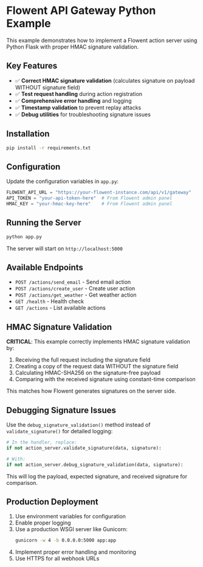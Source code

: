 # Flowent API Gateway Python Example

This example demonstrates how to implement a Flowent action server using Python Flask with proper HMAC signature validation.

## Key Features

- ✅ **Correct HMAC signature validation** (calculates signature on payload WITHOUT signature field)
- ✅ **Test request handling** during action registration
- ✅ **Comprehensive error handling** and logging
- ✅ **Timestamp validation** to prevent replay attacks
- ✅ **Debug utilities** for troubleshooting signature issues

## Installation

```bash
pip install -r requirements.txt
```

## Configuration

Update the configuration variables in `app.py`:

```python
FLOWENT_API_URL = "https://your-flowent-instance.com/api/v1/gateway"
API_TOKEN = "your-api-token-here"  # From Flowent admin panel
HMAC_KEY = "your-hmac-key-here"    # From Flowent admin panel
```

## Running the Server

```bash
python app.py
```

The server will start on `http://localhost:5000`

## Available Endpoints

- `POST /actions/send_email` - Send email action
- `POST /actions/create_user` - Create user action  
- `POST /actions/get_weather` - Get weather action
- `GET /health` - Health check
- `GET /actions` - List available actions

## HMAC Signature Validation

**CRITICAL**: This example correctly implements HMAC signature validation by:

1. Receiving the full request including the signature field
2. Creating a copy of the request data WITHOUT the signature field
3. Calculating HMAC-SHA256 on the signature-free payload
4. Comparing with the received signature using constant-time comparison

This matches how Flowent generates signatures on the server side.

## Debugging Signature Issues

Use the `debug_signature_validation()` method instead of `validate_signature()` for detailed logging:

```python
# In the handler, replace:
if not action_server.validate_signature(data, signature):

# With:
if not action_server.debug_signature_validation(data, signature):
```

This will log the payload, expected signature, and received signature for comparison.

## Production Deployment

1. Use environment variables for configuration
2. Enable proper logging
3. Use a production WSGI server like Gunicorn:
   ```bash
   gunicorn -w 4 -b 0.0.0.0:5000 app:app
   ```
4. Implement proper error handling and monitoring
5. Use HTTPS for all webhook URLs